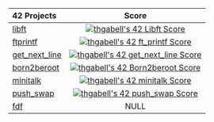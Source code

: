 | 42 Projects                                                              | Score         |
|:------------------------------------------------------------------------ |:-------------:|
| <a href="https://github.com/thgabell/libft">libft</a>                    | <a href="https://github.com/JaeSeoKim/badge42"><img src="https://badge42.vercel.app/api/v2/cld4639q000260fmb8wkdgfhq/project/2579869" alt="thgabell's 42 Libft Score" /></a>              |
| <a href="#">ftprintf</a>                                                 | <a href="https://github.com/JaeSeoKim/badge42"><img src="https://badge42.vercel.app/api/v2/cld4639q000260fmb8wkdgfhq/project/2608921" alt="thgabell's 42 ft_printf Score" /></a>          |
| <a href="https://github.com/thgabell/get_next_line">get_next_line</a>    | <a href="https://github.com/JaeSeoKim/badge42"><img src="https://badge42.vercel.app/api/v2/cld4639q000260fmb8wkdgfhq/project/2608919" alt="thgabell's 42 get_next_line Score" /></a>      |
| <a href="#">born2beroot</a>                                              | <a href="https://github.com/JaeSeoKim/badge42"><img src="https://badge42.vercel.app/api/v2/cld4639q000260fmb8wkdgfhq/project/2608920" alt="thgabell's 42 Born2beroot Score" /></a>        |
| <a href="#">minitalk</a>                                                 | <a href="https://github.com/JaeSeoKim/badge42"><img src="https://badge42.vercel.app/api/v2/cld4639q000260fmb8wkdgfhq/project/2897660" alt="thgabell's 42 minitalk Score" /></a>           |
| <a href="https://github.com/thgabell/push_swap">push_swap</a>            | <a href="https://github.com/JaeSeoKim/badge42"><img src="https://badge42.vercel.app/api/v2/cld4639q000260fmb8wkdgfhq/project/2923188" alt="thgabell's 42 push_swap Score" /></a>          |
| <a href="#">fdf</a>                                                      | NULL          |
<!--
**thgabell/thgabell** is a ✨ _special_ ✨ repository because its `README.md` (this file) appears on your GitHub profile.

Here are some ideas to get you started:

- 🔭 I’m currently working on ...
- 🌱 I’m currently learning ...
- 👯 I’m looking to collaborate on ...
- 🤔 I’m looking for help with ...
- 💬 Ask me about ...
- 📫 How to reach me: ...
- 😄 Pronouns: ...
- ⚡ Fun fact: ...
-->
